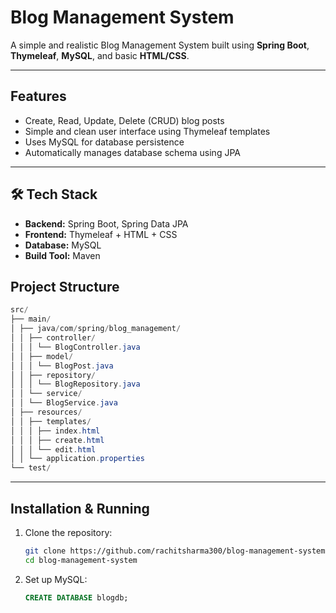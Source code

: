 
# Blog Management System

A simple and realistic Blog Management System built using **Spring Boot**, **Thymeleaf**, **MySQL**, and basic **HTML/CSS**.

---

##  Features
- Create, Read, Update, Delete (CRUD) blog posts
- Simple and clean user interface using Thymeleaf templates
- Uses MySQL for database persistence
- Automatically manages database schema using JPA

---
## 🛠 Tech Stack
- **Backend:** Spring Boot, Spring Data JPA
- **Frontend:** Thymeleaf + HTML + CSS
- **Database:** MySQL
- **Build Tool:** Maven


## Project Structure

```java
src/
├── main/
│ ├── java/com/spring/blog_management/
│ │ ├── controller/
│ │ │ └── BlogController.java
│ │ ├── model/
│ │ │ └── BlogPost.java
│ │ ├── repository/
│ │ │ └── BlogRepository.java
│ │ └── service/
│ │ └── BlogService.java
│ ├── resources/
│ │ ├── templates/
│ │ │ ├── index.html
│ │ │ ├── create.html
│ │ │ └── edit.html
│ │ └── application.properties
└── test/

```

---

##  Installation & Running
1. Clone the repository:
    ```bash
    git clone https://github.com/rachitsharma300/blog-management-system.git
    cd blog-management-system
    ```
2. Set up MySQL:
    ```sql
    CREATE DATABASE blogdb;
    ```
    
